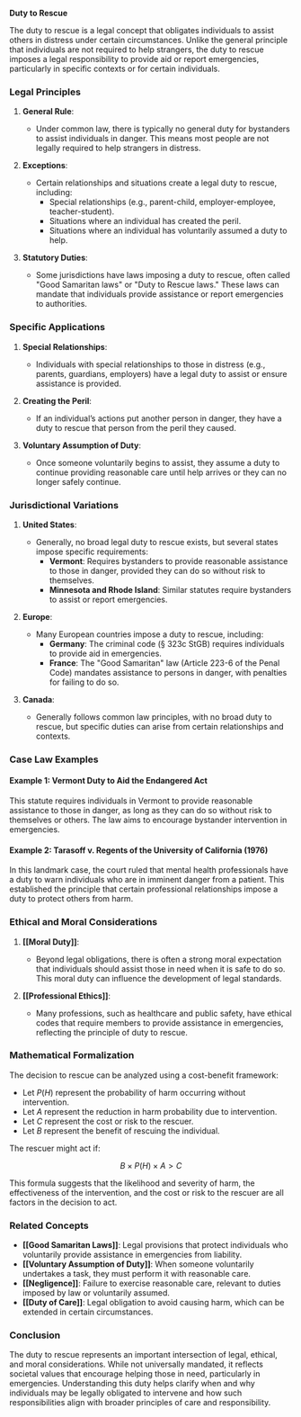 **Duty to Rescue**

The duty to rescue is a legal concept that obligates individuals to assist others in distress under certain circumstances. Unlike the general principle that individuals are not required to help strangers, the duty to rescue imposes a legal responsibility to provide aid or report emergencies, particularly in specific contexts or for certain individuals.

### Legal Principles

1. **General Rule**:
   - Under common law, there is typically no general duty for bystanders to assist individuals in danger. This means most people are not legally required to help strangers in distress.

2. **Exceptions**:
   - Certain relationships and situations create a legal duty to rescue, including:
     - Special relationships (e.g., parent-child, employer-employee, teacher-student).
     - Situations where an individual has created the peril.
     - Situations where an individual has voluntarily assumed a duty to help.

3. **Statutory Duties**:
   - Some jurisdictions have laws imposing a duty to rescue, often called "Good Samaritan laws" or "Duty to Rescue laws." These laws can mandate that individuals provide assistance or report emergencies to authorities.

### Specific Applications

1. **Special Relationships**:
   - Individuals with special relationships to those in distress (e.g., parents, guardians, employers) have a legal duty to assist or ensure assistance is provided.

2. **Creating the Peril**:
   - If an individual’s actions put another person in danger, they have a duty to rescue that person from the peril they caused.

3. **Voluntary Assumption of Duty**:
   - Once someone voluntarily begins to assist, they assume a duty to continue providing reasonable care until help arrives or they can no longer safely continue.

### Jurisdictional Variations

1. **United States**:
   - Generally, no broad legal duty to rescue exists, but several states impose specific requirements:
     - **Vermont**: Requires bystanders to provide reasonable assistance to those in danger, provided they can do so without risk to themselves.
     - **Minnesota and Rhode Island**: Similar statutes require bystanders to assist or report emergencies.

2. **Europe**:
   - Many European countries impose a duty to rescue, including:
     - **Germany**: The criminal code (§ 323c StGB) requires individuals to provide aid in emergencies.
     - **France**: The "Good Samaritan" law (Article 223-6 of the Penal Code) mandates assistance to persons in danger, with penalties for failing to do so.

3. **Canada**:
   - Generally follows common law principles, with no broad duty to rescue, but specific duties can arise from certain relationships and contexts.

### Case Law Examples

#### Example 1: **Vermont Duty to Aid the Endangered Act**

This statute requires individuals in Vermont to provide reasonable assistance to those in danger, as long as they can do so without risk to themselves or others. The law aims to encourage bystander intervention in emergencies.

#### Example 2: **Tarasoff v. Regents of the University of California (1976)**

In this landmark case, the court ruled that mental health professionals have a duty to warn individuals who are in imminent danger from a patient. This established the principle that certain professional relationships impose a duty to protect others from harm.

### Ethical and Moral Considerations

1. **[[Moral Duty]]**:
   - Beyond legal obligations, there is often a strong moral expectation that individuals should assist those in need when it is safe to do so. This moral duty can influence the development of legal standards.

2. **[[Professional Ethics]]**:
   - Many professions, such as healthcare and public safety, have ethical codes that require members to provide assistance in emergencies, reflecting the principle of duty to rescue.

### Mathematical Formalization

The decision to rescue can be analyzed using a cost-benefit framework:

- Let $P(H)$ represent the probability of harm occurring without intervention.
- Let $A$ represent the reduction in harm probability due to intervention.
- Let $C$ represent the cost or risk to the rescuer.
- Let $B$ represent the benefit of rescuing the individual.

The rescuer might act if:

$$
B \times P(H) \times A > C
$$

This formula suggests that the likelihood and severity of harm, the effectiveness of the intervention, and the cost or risk to the rescuer are all factors in the decision to act.

### Related Concepts

- **[[Good Samaritan Laws]]**: Legal provisions that protect individuals who voluntarily provide assistance in emergencies from liability.
- **[[Voluntary Assumption of Duty]]**: When someone voluntarily undertakes a task, they must perform it with reasonable care.
- **[[Negligence]]**: Failure to exercise reasonable care, relevant to duties imposed by law or voluntarily assumed.
- **[[Duty of Care]]**: Legal obligation to avoid causing harm, which can be extended in certain circumstances.

### Conclusion

The duty to rescue represents an important intersection of legal, ethical, and moral considerations. While not universally mandated, it reflects societal values that encourage helping those in need, particularly in emergencies. Understanding this duty helps clarify when and why individuals may be legally obligated to intervene and how such responsibilities align with broader principles of care and responsibility.